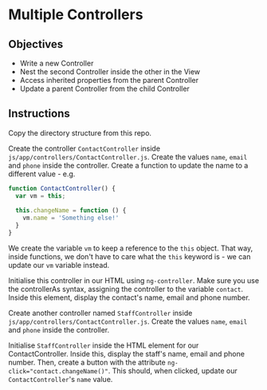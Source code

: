 # Multiple Controllers

## Objectives

- Write a new Controller
- Nest the second Controller inside the other in the View
- Access inherited properties from the parent Controller
- Update a parent Controller from the child Controller

## Instructions

Copy the directory structure from this repo.

Create the controller `ContactController` inside `js/app/controllers/ContactController.js`. Create the values `name`, `email` and `phone` inside the controller. Create a function to update the name to a different value - e.g.

```js
function ContactController() {
  var vm = this;
  
  this.changeName = function () {
    vm.name = 'Something else!'
  }
}
```

We create the variable `vm` to keep a reference to the `this` object. That way, inside functions, we don't have to care what the `this` keyword is - we can update our `vm` variable instead. 

Initialise this controller in our HTML using `ng-controller`. Make sure you use the controllerAs syntax, assigning the controller to the variable `contact`. Inside this element, display the contact's name, email and phone number.

Create another controller named `StaffController` inside `js/app/controllers/ContactController.js`.  Create the values `name`, `email` and `phone` inside the controller. 

Initialise `StaffController` inside the HTML element for our ContactController. Inside this, display the staff's name, email and phone number. Then, create a button with the attribute `ng-click="contact.changeName()"`. This should, when clicked, update our `ContactController`'s `name` value.